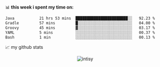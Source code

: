 📊 **this week i spent my time on:**
<!--START_SECTION:waka-->

```txt
Java           21 hrs 53 mins  ███████████████████████░░   92.23 %
Gradle         57 mins         █░░░░░░░░░░░░░░░░░░░░░░░░   04.00 %
Groovy         45 mins         ▓░░░░░░░░░░░░░░░░░░░░░░░░   03.17 %
YAML           5 mins          ░░░░░░░░░░░░░░░░░░░░░░░░░   00.37 %
Bash           1 min           ░░░░░░░░░░░░░░░░░░░░░░░░░   00.13 %
```

<!--END_SECTION:waka-->


📈 my github stats

<p align="center"> <img src="https://github-readme-stats.vercel.app/api?username=intisy&show_icons=true&theme=gotham" alt="intisy" />




